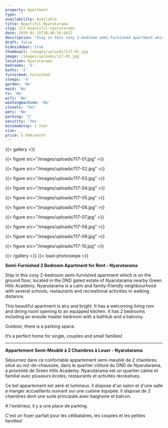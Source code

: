 ```yaml
---
property: Apartment
type: ''
availability: Available
title: Beautiful Nyarutarama
slug: 117-beautiful-nyarutarama
date: 2020-01-15T10:48:59.641Z
description: "Stay in this cosy 2-bedroom semi-furnished apartment which is on the ground floor, located in the DND gated estate of Nyarutarama nearby Green Hills Academy. Nyarutarama is a calm and family-friendly neighbourhood with several schools, restaurants and recreational activities in walking distance. \L"
draft: false
hidesidebar: true
thumbnail: /images/uploads/117-01.jpg
image: /images/uploads/117-01.jpg
location: Nyarutarama
bedrooms: '2'
baths: '2'
furnished: Furnished
sleeps: '4'
garden: 'No'
maid: 'No'
tv: 'No'
wifi: 'No'
washingmachine: 'No'
closets: 'Yes'
pets: 'No'
parking: '2'
security: 'Yes'
minimumstay: 1 Year
size: __
price: $ 600/month
---
```

{{< gallery >}}

{{< figure src="/images/uploads/117-01.jpg" >}}

{{< figure src="/images/uploads/117-02.jpg" >}}

{{< figure src="/images/uploads/117-03.jpg" >}}

{{< figure src="/images/uploads/117-04.jpg" >}}

{{< figure src="/images/uploads/117-05.jpg" >}}

{{< figure src="/images/uploads/117-06.jpg" >}}

{{< figure src="/images/uploads/117-07.jpg" >}}

{{< figure src="/images/uploads/117-08.jpg" >}}

{{< figure src="/images/uploads/117-09.jpg" >}}

{{< figure src="/images/uploads/117-10.jpg" >}}

{{< /gallery >}} {{< load-photoswipe >}}

**Semi-Furnished 2 Bedroom Apartment for Rent - Nyarutarama**

Stay in this cosy 2-bedroom semi-furnished apartment which is on the ground floor, located in the DND gated estate of Nyarutarama nearby Green Hills Academy. Nyarutarama is a calm and family-friendly neighbourhood with several schools, restaurants and recreational activities in walking distance.

This beautiful apartment is airy and bright. It has a welcoming living rom and dining room opening to an equipped kitchen. It has 2 bedrooms including an ensuite master bedroom with a bathtub and a balcony.

Outdoor, there is a parking space.

It’s a perfect home for single, couples and small families!

- - -

**Appartement Semi-Meublé à 2 Chambres à Louer - Nyarutarama**

Séjournez dans ce confortable appartement semi-meublé de 2 chambres situé au rez-de-chaussée, dans le quartier clôturé du DND de Nyarutarama, à proximité de Green Hills Academy. Nyarutarama est un quartier calme et familial avec plusieurs écoles, restaurants et activités récréatives.

Ce bel appartement est aéré et lumineux. Il dispose d'un salon et d'une salle à manger accueillants ouvrant sur une cuisine équipée. Il dispose de 2 chambres dont une suite principale avec baignoire et balcon.

A l'extérieur, il y a une place de parking.

C'est un foyer parfait pour les célibataires, les couples et les petites familles!
